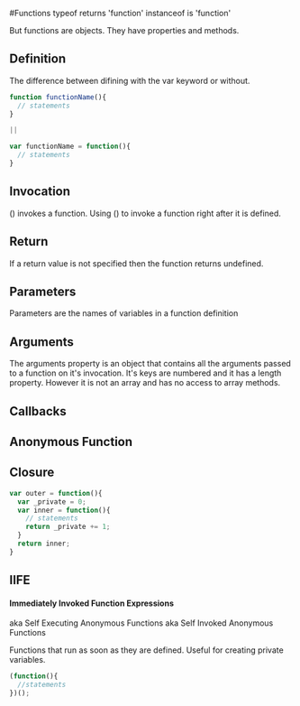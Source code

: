 #Functions
  typeof returns 'function'
  instanceof is 'function'

  But functions are objects.
  They have properties and methods.

## Definition
The difference between difining with the var keyword or without.
```javascript
function functionName(){
  // statements
}

||

var functionName = function(){
  // statements
}

```

## Invocation
() invokes a function.
Using () to invoke a function right after it is defined.

## Return
If a return value is not specified then the function returns undefined.

## Parameters
  Parameters are the names of variables in a function definition

## Arguments
  The arguments property is an object that contains all the arguments passed to a function on it's invocation.
  It's keys are numbered and it has a length property. However it is not an array and has no access to array methods.

## Callbacks
  
## Anonymous Function

## Closure
```javascript
var outer = function(){
  var _private = 0;
  var inner = function(){
    // statements
    return _private += 1;
  }
  return inner;
}

```

## IIFE
#### Immediately Invoked Function Expressions
aka Self Executing Anonymous Functions
aka Self Invoked Anonymous Functions

Functions that run as soon as they are defined.
Useful for creating private variables.
```javascript
(function(){
  //statements
})();
```